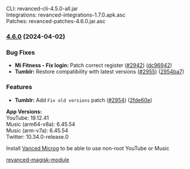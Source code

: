 CLI: revanced-cli-4.5.0-all.jar  
Integrations: revanced-integrations-1.7.0.apk.asc  
Patches: revanced-patches-4.6.0.jar.asc  

### [4.6.0](https://github.com/ReVanced/revanced-patches/compare/v4.5.0...v4.6.0) (2024-04-02)
### Bug Fixes
* **Mi Fitness - Fix login:** Patch correct register ([#2942](https://github.com/ReVanced/revanced-patches/issues/2942)) ([dc96942](https://github.com/ReVanced/revanced-patches/commit/dc969422b5d50f21e6ea7a64b67dfc650fee6e36))
* **Tumblr:** Restore compatibility with latest versions ([#2955](https://github.com/ReVanced/revanced-patches/issues/2955)) ([2954ba7](https://github.com/ReVanced/revanced-patches/commit/2954ba78d21d77308404961f79234bbec606d42e))
### Features
* **Tumblr:** Add `Fix old versions` patch ([#2954](https://github.com/ReVanced/revanced-patches/issues/2954)) ([2fde60e](https://github.com/ReVanced/revanced-patches/commit/2fde60eceb0a96fa857c32cd55c1fd7fe776a679))

  
**App Versions:**  
YouTube: 19.12.41  
Music (arm64-v8a): 6.45.54  
Music (arm-v7a): 6.45.54  
Twitter: 10.34.0-release.0  

Install [Vanced Microg](https://github.com/TeamVanced/VancedMicroG/releases) to be able to use non-root YouTube or Music  

[revanced-magisk-module](https://github.com/j-hc/revanced-magisk-module)  
